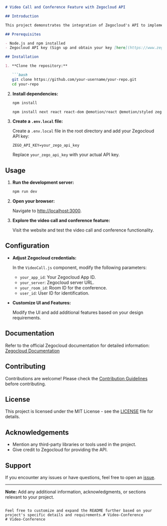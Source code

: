 ```markdown
# Video Call and Conference Feature with Zegocloud API

## Introduction

This project demonstrates the integration of Zegocloud's API to implement a real-time video call and conference feature in a Next.js project using the T3 Stack. Zegocloud provides a robust solution for embedding video and audio communication capabilities into web applications.

## Prerequisites

- Node.js and npm installed
- Zegocloud API key (Sign up and obtain your key [here](https://www.zego.im))

## Installation

1. **Clone the repository:**

   ```bash
   git clone https://github.com/your-username/your-repo.git
   cd your-repo
   ```

2. **Install dependencies:**

   ```bash
   npm install
   ```

   ```bash
   npm install next react react-dom @emotion/react @emotion/styled zego-express-engine
   ```


3. **Create a `.env.local` file:**

   Create a `.env.local` file in the root directory and add your Zegocloud API key:

   ```dotenv
   ZEGO_API_KEY=your_zego_api_key
   ```

   Replace `your_zego_api_key` with your actual API key.

## Usage

1. **Run the development server:**

   ```bash
   npm run dev
   ```

2. **Open your browser:**

   Navigate to [http://localhost:3000](http://localhost:3000).

3. **Explore the video call and conference feature:**

   Visit the website and test the video call and conference functionality.

## Configuration

- **Adjust Zegocloud credentials:**

   In the `VideoCall.js` component, modify the following parameters:

   - `your_app_id`: Your Zegocloud App ID.
   - `your_server`: Zegocloud server URL.
   - `your_room_id`: Room ID for the conference.
   - `user_id`: User ID for identification.

- **Customize UI and Features:**

   Modify the UI and add additional features based on your design requirements.

## Documentation

Refer to the official Zegocloud documentation for detailed information: [Zegocloud Documentation](https://doc-en.zego.im/en/5643.html)

## Contributing

Contributions are welcome! Please check the [Contribution Guidelines](CONTRIBUTING.md) before contributing.

## License

This project is licensed under the MIT License - see the [LICENSE](LICENSE) file for details.

## Acknowledgements

- Mention any third-party libraries or tools used in the project.
- Give credit to Zegocloud for providing the API.

## Support

If you encounter any issues or have questions, feel free to open an [issue](https://miracneroid.netlify.app).

---
**Note:** Add any additional information, acknowledgments, or sections relevant to your project.
```

Feel free to customize and expand the README further based on your project's specific details and requirements.# Video-Conference
# Video-Conference
